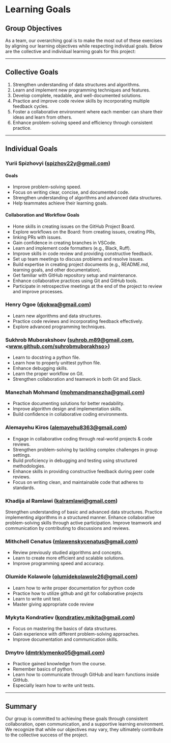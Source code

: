 # Learning Goals

## Group Objectives

As a team, our overarching goal is to make the most out of these exercises by
aligning our learning objectives while respecting individual goals. Below are the
collective and individual learning goals for this project:

---

## Collective Goals

1. Strengthen understanding of data structures and algorithms.
2. Learn and implement new programming techniques and features.
3. Develop complete, readable, and well-documented solutions.
4. Practice and improve code review skills by incorporating multiple feedback cycles.
5. Foster a collaborative environment where each member can share their ideas and
   learn from others.
6. Enhance problem-solving speed and efficiency through consistent practice.

---

## Individual Goals

### Yurii Spizhovyi (<spizhov22y@gmail.com>)

#### Goals

- Improve problem-solving speed.
- Focus on writing clear, concise, and documented code.
- Strengthen understanding of algorithms and advanced data structures.
- Help teammates achieve their learning goals.

#### Collaboration and Workflow Goals

- Hone skills in creating issues on the GitHub Project Board.
- Explore workflows on the Board: from creating issues, creating PRs,
- linking PRs with issues.
- Gain confidence in creating branches in VSCode.
- Learn and implement code formatters (e.g., Black, Ruff).
- Improve skills in code review and providing constructive feedback.
- Set up team meetings to discuss problems and resolve issues.
- Build expertise in creating project documents (e.g., README.md, learning goals,
and other documentation).
- Get familiar with GitHub repository setup and maintenance.
- Enhance collaborative practices using Git and GitHub tools.
- Participate in retrospective meetings at the end of the project to review and
improve processes.

### Henry Ogoe (<djokwa@gmail.com>)

- Learn new algorithms and data structures.
- Practice code reviews and incorporating feedback effectively.
- Explore advanced programming techniques.

### Sukhrob Muborakshoev (<suhrob.m89@gmail.com>, <www.github.com/suhrobmuborakhso>)

- Learn to docstring a python file.
- Learn how to properly unittest python file.
- Enhance debugging skills.
- Learn the proper workflow on Git.
- Strengthen collaboration and teamwork in both Git and Slack.

### Manezhah Mohmand (<mohmandmanezha@gmail.com>)

- Practice documenting solutions for better readability.
- Improve algorithm design and implementation skills.
- Build confidence in collaborative coding environments.

### Alemayehu Kiros (<alemayehu8363@gmail.com>)

- Engage in collaborative coding through real-world projects & code reviews.  
- Strengthen problem-solving by tackling complex challenges in group settings.  
- Build proficiency in debugging and testing using structured methodologies.  
- Enhance skills in providing constructive feedback during peer code reviews.  
- Focus on writing clean, and maintainable code that adheres to standards.  

### Khadija al Ramlawi (<kalramlawi@gmail.com>)

Strengthen understanding of basic and advanced data structures.
Practice implementing algorithms in a structured manner.
Enhance collaborative problem-solving skills through active participation.
Improve teamwork and communication by contributing to discussions and reviews.

### Mithchell Cenatus (<mlawenskycenatus@gmail.com>)

- Review previously studied algorithms and concepts.
- Learn to create more efficient and scalable solutions.
- Improve programming speed and accuracy.

### Olumide Kolawole (<olumidekolawole26@gmail.com>)

- Learn how to write proper documentation
for python code
- Practice how to utilize github
and git for collaborative projects
- Learn to write unit test.
- Master giving appropriate code review

### Mykyta Kondratiev (<kondratiev.mikita@gmail.com>)

- Focus on mastering the basics of data structures.
- Gain experience with different problem-solving approaches.
- Improve documentation and communication skills.

### Dmytro (<dmtrklymenko05@gmail.com>)

- Practice gained knowledge from the course.
- Remember basics of python.
- Learn how to communicate through GitHub and learn functions inside GitHub.
- Especially learn how to write unit tests.

---

## Summary

Our group is committed to achieving these goals through consistent collaboration,
open communication, and a supportive learning environment. We recognize that while
our objectives may vary, they ultimately contribute to the collective success of
the project.
